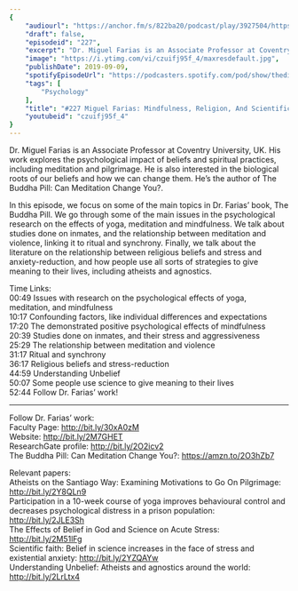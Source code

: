 ```yaml
---
{
	"audiourl": "https://anchor.fm/s/822ba20/podcast/play/3927504/https%3A%2F%2Fd3ctxlq1ktw2nl.cloudfront.net%2Fproduction%2F2019-6-20%2F19166127-44100-2-32e8372004e7.m4a",
	"draft": false,
	"episodeid": "227",
	"excerpt": "Dr. Miguel Farias is an Associate Professor at Coventry University, UK. His work explores the psychological impact of beliefs and spiritual practices, including meditation and pilgrimage. He is also interested in the biological roots of our beliefs and how we can change them. He’s the author of The Buddha Pill: Can Meditation Change You?.",
	"image": "https://i.ytimg.com/vi/czuifj95f_4/maxresdefault.jpg",
	"publishDate": 2019-09-09,
	"spotifyEpisodeUrl": "https://podcasters.spotify.com/pod/show/thedissenter/episodes/227-Miguel-Farias-Mindfulness--Religion--And-Scientific-Faith-e4mc0g",
	"tags": [
		"Psychology"
	],
	"title": "#227 Miguel Farias: Mindfulness, Religion, And Scientific Faith",
	"youtubeid": "czuifj95f_4"
}
---
```

Dr. Miguel Farias is an Associate Professor at Coventry University, UK. His work explores the psychological impact of beliefs and spiritual practices, including meditation and pilgrimage. He is also interested in the biological roots of our beliefs and how we can change them. He’s the author of The Buddha Pill: Can Meditation Change You?.

In this episode, we focus on some of the main topics in Dr. Farias’ book, The Buddha Pill. We go through some of the main issues in the psychological research on the effects of yoga, meditation and mindfulness. We talk about studies done on inmates, and the relationship between meditation and violence, linking it to ritual and synchrony. Finally, we talk about the literature on the relationship between religious beliefs and stress and anxiety-reduction, and how people use all sorts of strategies to give meaning to their lives, including atheists and agnostics.  

Time Links:  
<time>00:49</time> Issues with research on the psychological effects of yoga, meditation, and mindfulness  
<time>10:17</time> Confounding factors, like individual differences and expectations  
<time>17:20</time> The demonstrated positive psychological effects of mindfulness                               
<time>20:39</time> Studies done on inmates, and their stress and aggressiveness  
<time>25:29</time> The relationship between meditation and violence  
<time>31:17</time> Ritual and synchrony  
<time>36:17</time> Religious beliefs and stress-reduction  
<time>44:59</time> Understanding Unbelief  
<time>50:07</time> Some people use science to give meaning to their lives  
<time>52:44</time> Follow Dr. Farias’ work!

---

Follow Dr. Farias’ work:  
Faculty Page: http://bit.ly/30xA0zM  
Website: http://bit.ly/2M7GHET  
ResearchGate profile: http://bit.ly/2O2icv2  
The Buddha Pill: Can Meditation Change You?: https://amzn.to/2O3hZb7

Relevant papers:  
Atheists on the Santiago Way: Examining Motivations to Go On Pilgrimage: http://bit.ly/2Y8QLn9  
Participation in a 10-week course of yoga improves behavioural control and decreases psychological distress in a prison population: http://bit.ly/2JLE3Sh  
The Effects of Belief in God and Science on Acute Stress: http://bit.ly/2M51lFg  
Scientific faith: Belief in science increases in the face of stress and existential anxiety: http://bit.ly/2YZQAYw  
Understanding Unbelief: Atheists and agnostics around the world: http://bit.ly/2LrLtx4
